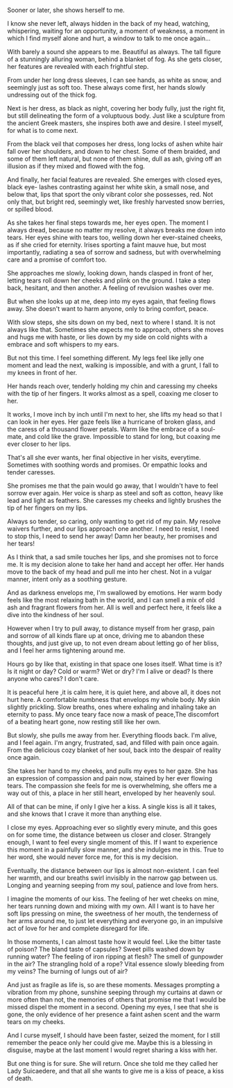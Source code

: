 Sooner or later, she shows herself to me.  
I know she never left, always hidden in the back of my head, watching, whispering, waiting for an opportunity, a moment of weakness, a moment in which I find myself alone and hurt, a window to talk to me once again…  
  
With barely a sound she appears to me. Beautiful as always. The tall figure of a stunningly alluring woman, behind a blanket of fog. As she gets closer, her features are revealed with each frightful step.  
  
From under her long dress sleeves, I can see hands, as white as snow, and seemingly just as soft too. These always come first, her hands slowly undressing out of the thick fog.  
  
Next is her dress, as black as night, covering her body fully, just the right fit, but still delineating the form of a voluptuous body. Just like a sculpture from the ancient Greek masters, she inspires both awe and desire. I steel myself, for what is to come next.  
  
From the black veil that composes her dress, long locks of ashen white hair fall over her shoulders, and down to her chest. Some of them braided, and some of them left natural, but none of them shine, dull as ash, giving off an illusion as if they mixed and flowed with the fog.  
  
And finally, her facial features are revealed. She emerges with closed eyes, black eye- lashes contrasting against her white skin, a small nose, and below that, lips that sport the only vibrant color she possesses, red. Not only that, but bright red, seemingly wet, like freshly harvested snow berries, or spilled blood.  
  
As she takes her final steps towards me, her eyes open. The moment I always dread, because no matter my resolve, it always breaks me down into tears. Her eyes shine with tears too, welling down her ever-stained cheeks, as if she cried for eternity. Irises sporting a faint mauve hue, but most importantly, radiating a sea of sorrow and sadness, but with overwhelming care and a promise of comfort too.  
  
She approaches me slowly, looking down, hands clasped in front of her, letting tears roll down her cheeks and plink on the ground. I take a step back, hesitant, and then another. A feeling of revulsion washes over me.  
  
But when she looks up at me, deep into my eyes again, that feeling flows away. She doesn't want to harm anyone, only to bring comfort, peace.  
  
With slow steps, she sits down on my bed, next to where I stand. It is not always like that. Sometimes she expects me to approach, others she moves and hugs me with haste, or lies down by my side on cold nights with a embrace and soft whispers to my ears.  
  
But not this time. I feel something different. My legs feel like jelly one moment and lead the next, walking is impossible, and with a grunt, I fall to my knees in front of her.   
  
Her hands reach over, tenderly holding my chin and caressing my cheeks with the tip of her fingers. It works almost as a spell, coaxing me closer to her.  
  
It works, I move inch by inch until I'm next to her, she lifts my head so that I can look in her eyes. Her gaze feels like a hurricane of broken glass, and the caress of a thousand flower petals. Warm like the embrace of a soul-mate, and cold like the grave. Impossible to stand for long, but coaxing me ever closer to her lips.  
  
That's all she ever wants, her final objective in her visits, everytime. Sometimes with soothing words and promises. Or empathic looks and tender caresses.   
  
She promises me that the pain would go away, that I wouldn't have to feel sorrow ever again. Her voice is sharp as steel and soft as cotton, heavy like lead and light as feathers. She caresses my cheeks and lightly brushes the tip of her fingers on my lips.  
  
Always so tender, so caring, only wanting to get rid of my pain. My resolve waivers further, and our lips approach one another. I need to resist, I need to stop this, I need to send her away! Damn her beauty, her promises and her tears!  
  
As I think that, a sad smile touches her lips, and she promises not to force me. It is my decision alone to take her hand and accept her offer. Her hands move to the back of my head and pull me into her chest. Not in a vulgar manner, intent only as a soothing gesture.  
  
And as darkness envelops me, I'm swallowed by emotions. Her warm body feels like the most relaxing bath in the world, and I can smell a mix of old ash and fragrant flowers  from her. All is well and perfect here, it feels like a dive into the kindness of her soul.  
  
However when I try to pull away, to distance myself from her grasp, pain and sorrow of all kinds flare up at once, driving me to abandon these thoughts, and just give up, to not even dream about letting go of her bliss, and I feel her arms tightening around me.  
  
Hours go by like that, existing in that space one loses itself. What time is it? Is it night or day? Cold or warm? Wet or dry? I'm I alive or dead? Is there anyone who cares? I don't care.  
  
It is peaceful here ,it is calm here, it is quiet here, and above all, it does not hurt here. A comfortable numbness that envelops my whole body. My skin slightly prickling. Slow breaths, ones where exhaling and inhaling take an eternity to pass. My once teary face now a mask of peace,The discomfort of a beating heart gone, now resting still like her own.   
  
But slowly, she pulls me away from her. Everything floods back. I'm alive, and I feel again. I'm angry, frustrated, sad, and filled with pain once again. From the delicious cozy blanket of her soul, back into the despair of reality once again.  
  
She takes her hand to my cheeks, and pulls my eyes to her gaze. She has an expression of compassion and pain now, stained by her ever flowing tears. The compassion she feels for me is overwhelming, she offers me a way out of this, a place in her still heart, enveloped by her heavenly soul.  
  
All of that can be mine, if only I give her a kiss. A single kiss is all it takes, and she knows that I crave it more than anything else.   
  
I close my eyes. Approaching ever so slightly every minute, and this goes on for some time, the distance between us closer and closer. Strangely enough, I want to feel every single moment of this. If I want to experience this moment in a painfully slow manner, and she indulges me in this. True to her word, she would never force me, for this is my decision.  
  
Eventually, the distance between our lips is almost non-existent. I can feel her warmth, and our breaths swirl invisibly in the narrow gap between us. Longing and yearning seeping from my soul, patience and love from hers.  
  
I imagine the moments of our kiss. The feeling of her wet cheeks on mine, her tears running down and mixing with my own. All I want is to have her soft lips pressing on mine, the sweetness of her mouth, the tenderness of her arms around me, to just let everything and everyone go, in an impulsive act of love for her and complete disregard for life.  
  
In those moments, I can almost taste how it would feel. Like the bitter taste of poison? The bland taste of capsules? Sweet pills washed down by running water? The feeling of iron ripping at flesh? The smell of gunpowder in the air? The strangling hold of a rope? Vital essence slowly bleeding from my veins? The burning of lungs out of air?  
  
And just as fragile as life is, so are these moments. Messages prompting a vibration from my phone, sunshine seeping through my curtains at dawn or more often than not, the memories of others that promise me that I would be missed dispel the moment in a second. Opening my eyes, I see that she is gone, the only evidence of her presence a faint ashen scent and the warm tears on my cheeks.  
  
And I curse myself, I should have been faster, seized the moment, for I still remember the peace only her could give me. Maybe this is a blessing in disguise, maybe at the last moment I would regret sharing a kiss with her.  
  
But one thing is for sure. She will return. Once she told me they called her Lady Suicaedere, and that all she wants to give me is a kiss of peace, a kiss of death.